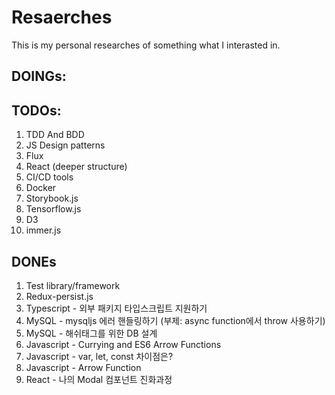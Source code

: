# Resaerches
This is my personal researches of something what I interasted in.
## DOINGs:

## TODOs:
1. TDD And BDD
2. JS Design patterns
3. Flux
4. React (deeper structure)
5. CI/CD tools
6. Docker
7. Storybook.js
8. Tensorflow.js
9. D3
10. immer.js

## DONEs
1. Test library/framework
2. Redux-persist.js
3. Typescript - 외부 패키지 타입스크립트 지원하기
4. MySQL - mysqljs 에러 핸들링하기 (부제: async function에서 throw 사용하기)
5. MySQL - 해쉬태그를 위한 DB 설계
6. Javascript - Currying and ES6 Arrow Functions
7. Javascript - var, let, const 차이점은?
8. Javascript - Arrow Function
9. React - 나의 Modal 컴포넌트 진화과정
